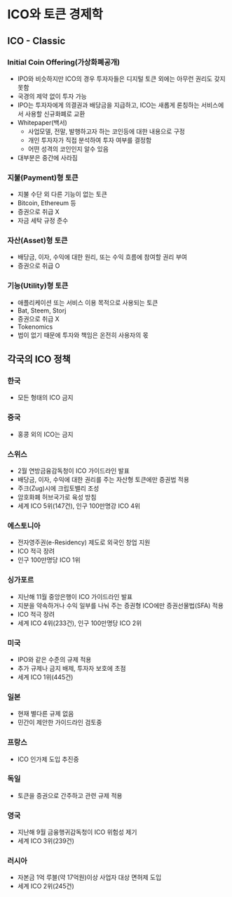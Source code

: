 # ICO와 토큰 경제학

## ICO - Classic

### Initial Coin Offering(가상화폐공개)

- IPO와 비슷하지만 ICO의 경우 투자자들은 디지털 토큰 외에는 아무런 권리도 갖지 못함
- 국경의 제약 없이 투자 가능
- IPO는 투자자에게 의결권과 배당금을 지급하고, ICO는 새롭게 론칭하는 서비스에서 사용할 신규화폐로 교환
- Whitepaper(백서)
  - 사업모델, 전말, 발행하고자 하는 코인등에 대한 내용으로 구정
  - 개인 투자자가 직접 분석하여 투자 여부를 결정함
  - 어떤 성격의 코인인지 알수 있음
- 대부분은 중간에 사라짐

### 지불(Payment)형 토큰

- 지불 수단 외 다른 기능이 없는 토큰
- Bitcoin, Ethereum 등
- 증권으로 취급 X
- 자금 세탁 규정 준수

### 자산(Asset)형 토큰

- 배당금, 이자, 수익에 대한 원리, 또는 수익 흐름에 참여할 권리 부여
- 증권으로 취급 O

### 기능(Utility)형 토큰

- 애플리케이션 또는 서비스 이용 목적으로 사용되는 토큰
- Bat, Steem, Storj
- 증권으로 취급 X
- Tokenomics
- 법이 없기 때문에 투자와 책임은 온전히 사용자의 몫

## 각국의 ICO 정책

### 한국

- 모든 형태의 ICO 금지

### 중국

- 홍콩 외의 ICO는 금지

### 스위스

- 2월 연방금융감독청이 ICO 가이드라인 발표
- 배당금, 이자, 수익에 대한 권리를 주는 자산형 토큰에만 증권법 적용
- 주크(Zug)시에 크립토밸리 조성
- 암호화폐 허브국가로 육성 방침
- 세계 ICO 5위(147건), 인구 100만명강 ICO 4위

### 에스토니아

- 전자영주권(e-Residency) 제도로 외국인 창업 지원
- ICO 적극 장려
- 인구 100만명당 ICO 1위

### 싱가포르

- 지난해 11월 중앙은행이 ICO 가이드라인 발표
- 지분을 약속하거나 수익 일부를 나눠 주는 증권형 ICO에만 증권선물법(SFA) 적용
- ICO 적극 장려
- 세계 ICO 4위(233건), 인구 100만명당 ICO 2위

### 미국

- IPO와 같은 수준의 규제 적용
- 추가 규제나 금지 배제, 투자자 보호에 초점
- 세계 ICO 1위(445건)

### 일본

- 현재 별다른 규제 없음
- 민간이 제안한 가이드라인 검토중

### 프랑스

- ICO 인가제 도입 추진중

### 독일

- 토큰을 증권으로 간주하고 관련 규제 적용

### 영국

- 지난해 9월 금융행귀감독청이 ICO 위험성 제기
- 세계 ICO 3위(239건)

### 러시아

- 자본금 1억 루블(약 17억원)이상 사업자 대상 면허제 도입
- 세계 ICO 2위(245건)